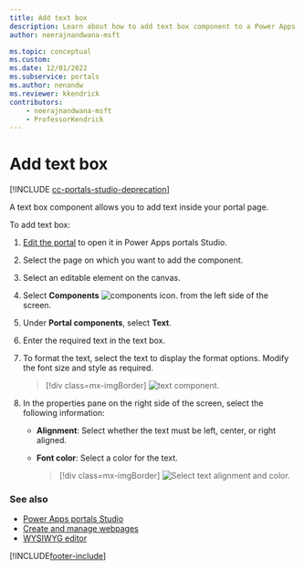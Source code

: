 ```yaml
---
title: Add text box
description: Learn about how to add text box component to a Power Apps portals page using portals Studio.
author: neerajnandwana-msft

ms.topic: conceptual
ms.custom: 
ms.date: 12/01/2022
ms.subservice: portals
ms.author: nenandw
ms.reviewer: kkendrick
contributors:
    - neerajnandwana-msft
    - ProfessorKendrick
---
```


# Add text box

[!INCLUDE [cc-portals-studio-deprecation](../../includes/cc-portals-studio-deprecation.md)]

A text box component allows you to add text inside your portal page.

To add text box:

1. [Edit the portal](manage-existing-portals.md#edit) to open it in Power Apps portals Studio.  

1. Select the page on which you want to add the component.

1. Select an editable element on the canvas.

1. Select **Components** ![components icon.](media/components-icon.png "Components icon") from the left side of the screen.  

1. Under **Portal components**, select **Text**.

1. Enter the required text in the text box.

1. To format the text, select the text to display the format options. Modify the font size and style as required.

    > [!div class=mx-imgBorder]
    > ![text component.](media/text-component.png "Text component")  

1. In the properties pane on the right side of the screen, select the following information:

    - **Alignment**: Select whether the text must be left, center, or right aligned.

    - **Font color**: Select a color for the text.

        > [!div class=mx-imgBorder]
        > ![Select text alignment and color.](media/text-props.png "Select text alignment and color")  
 
### See also

- [Power Apps portals Studio](portal-designer-anatomy.md)
- [Create and manage webpages](create-manage-webpages.md)
- [WYSIWYG editor](compose-page.md)


[!INCLUDE[footer-include](../../includes/footer-banner.md)]
